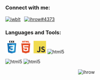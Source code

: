 <!-- <img src="https://github.com/iwblt/iwblt/blob/main/assets/github.gif" alt="header">
<p align="center"> <img src="https://komarev.com/ghpvc/?username=ihrow&label=homies&color=ffff00&style=flat" alt="ihrow" /> </p> -->

<h3 align="left">Connect with me:</h3>
<p align="left">
  <a href="https://t.me/iwblt" target="blank"><img align="center" src="https://upload.wikimedia.org/wikipedia/commons/thumb/8/82/Telegram_logo.svg/1024px-Telegram_logo.svg.png" alt="iwblt" height="40" width="40" /></a> &nbsp;
  <a href="https://discord.gg/ihrow#4373" target="blank"><img align="center" src="https://raw.githubusercontent.com/rahuldkjain/github-profile-readme-generator/master/src/images/icons/Social/discord.svg" alt="ihrow#4373" height="40" width="40" /></a> &nbsp;
</p>

<h3 align="left">Languages and Tools:</h3>
<p align="left"> 
  <img src="https://raw.githubusercontent.com/devicons/devicon/master/icons/css3/css3-original-wordmark.svg" alt="css3" width="40" height="40"/> 
  <img src="https://github.com/devicons/devicon/blob/master/icons/html5/html5-plain-wordmark.svg" alt="html5" width="40" height="40"/>
  <img src="https://github.com/devicons/devicon/blob/master/icons/javascript/javascript-original.svg" alt="html5" width="40" height="40"/> 
  <img src="https://cdn.jsdelivr.net/gh/devicons/devicon/icons/react/react-original.svg" alt="html5" width="40" height="40"/> 
  
</p>
<p>
  <img src="https://cdn.jsdelivr.net/gh/devicons/devicon/icons/c/c-original.svg" alt="html5" width="40" height="40"/> 
  <img src="https://cdn.jsdelivr.net/gh/devicons/devicon/icons/cplusplus/cplusplus-original.svg" alt="html5" width="40" height="40"/>
</p>

  
  


<p align="center">&nbsp;<img align="center" src="https://github-readme-stats.vercel.app/api?username=ihrow&show_icons=true&theme=dark&title_color=ffffff&text_color=ffffff&hide_border=true&locale=en" alt="ihrow" /></p>
